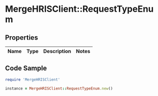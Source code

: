 # MergeHRISClient::RequestTypeEnum

## Properties

Name | Type | Description | Notes
------------ | ------------- | ------------- | -------------

## Code Sample

```ruby
require 'MergeHRISClient'

instance = MergeHRISClient::RequestTypeEnum.new()
```


